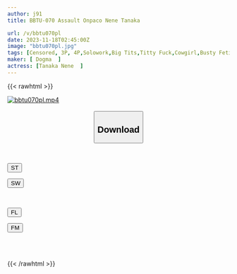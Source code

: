 ```yaml
---
author: j91
title: BBTU-070 Assault Onpaco Nene Tanaka

url: /v/bbtu070pl
date: 2023-11-18T02:45:00Z
image: "bbtu070pl.jpg"
tags: [Censored, 3P, 4P,Solowork,Big Tits,Titty Fuck,Cowgirl,Busty Fetish]
maker: [ Dogma  ]
actress: [Tanaka Nene  ]
---
```



{{< rawhtml >}}

<div class="video" data-videoid="8qQROxQ3oLtobgW">
    <a href="javascript:;">
        <img src="/v/bbtu070pl/bbtu070pl.jpg" width="WIDTH" height="HEIGHT" alt="bbtu070pl.mp4" loading="lazy">
    </a>
</div>

<script type="text/javascript" src="https://j91.asia/asset/on-demand-st.js"></script>

<br>
  <link rel="stylesheet" href="https://j91.asia/asset/bs5.css">
  
  <center>
  <button class="btn btn-primary" type="button" data-bs-toggle="collapse" data-bs-target=".multi-collapse" aria-expanded="false" aria-controls="multiCollapseExample1 multiCollapseExample2"><h2>Download</h2></button></center>
</p>
<div class="row">
  <div class="col">
    <div class="collapse multi-collapse" id="multiCollapseExample1">
      <div class="card card-body">
	      	      <br>
<div class="buttons">  
<p><a href="https://streamtape.to/v/8qQROxQ3oLtobgW" target="_blank"><button class="btn-hover color-3"><i class="fa fa-download"></i> ST</button></a></p>
<p><a href="https://sfastwish.com/j8bv5f1tetrr" target="_blank"><button class="btn-hover color-2"><i class="fa fa-download"></i> SW</button></a></p></div>
    </div>
  </div>
</div>
  <div class="col">
    <div class="collapse multi-collapse" id="multiCollapseExample2">
      <div class="card card-body">
	      <br>
<div class="buttons">
<p><a href="https://filelions.online/f/7sp2hbol7hyw" target="_blank"><button class="btn-hover color-9"><i class="fa fa-download"></i> FL</button></a></p>
<p><a href="javascript:;" target="_blank"><button class="btn-hover color-8"><i class="fa fa-download"></i> FM</button></a></p></div>
<br><br>
      </div>
    </div>
  </div>
</div>

{{< /rawhtml >}}

